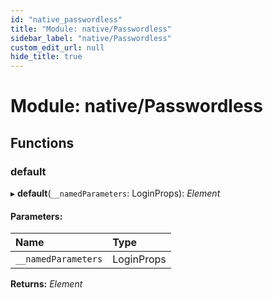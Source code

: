```yaml
---
id: "native_passwordless"
title: "Module: native/Passwordless"
sidebar_label: "native/Passwordless"
custom_edit_url: null
hide_title: true
---
```


# Module: native/Passwordless

## Functions

### default

▸ **default**(`__namedParameters`: LoginProps): *Element*

#### Parameters:

Name | Type |
:------ | :------ |
`__namedParameters` | LoginProps |

**Returns:** *Element*
